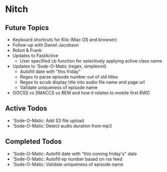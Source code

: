 Nitch
=====

## Future Topics

* Keyboard shortcuts for Kilo (Mac OS and browser)
* Follow-up with Daniel Jacobson
* Robot & Frank
* Updates to FastActive
	* User specified cb function for selectively applying active class name
* Updates to ‘Sode-O-Matic (regex, simplexml)
	* Autofill date with "this friday"
	* Regex to parse episode number out of old titles
	* Regex to scrub display title into audio file name and page url
	* Validate uniqueness of episode name
* OOCSS vs SMACCS vs BEM and how it relates to mobile first RWD

## Active Todos

* 'Sode-O-Matic: Add S3 file upload
* 'Sode-O-Matic: Detect audio duration from mp3

## Completed Todos

* 'Sode-O-Matic: Autofill date with "this coming friday's" date
* 'Sode-O-Matic: Autofill ep number based on rss feed
* 'Sode-O-Matic: Validate uniqueness of episode name
